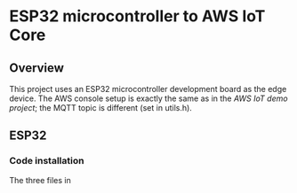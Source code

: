 # ESP32 microcontroller to AWS IoT Core
## Overview
This project uses an ESP32 microcontroller development board as the edge device. The AWS console setup is exactly the same as in the *AWS IoT demo project*; the MQTT topic is different (set in utils.h).
## ESP32
### Code installation
The three files in 
